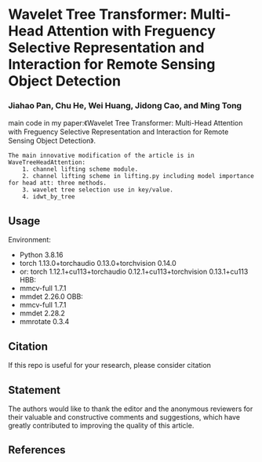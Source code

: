 # Wavelet Tree Transformer: Multi-Head Attention with Freguency Selective Representation and Interaction for Remote Sensing Object Detection 
### Jiahao Pan, Chu He, Wei Huang, Jidong Cao, and Ming Tong



main code in my paper:《Wavelet Tree Transformer: Multi-Head Attention with Freguency Selective Representation and Interaction for Remote Sensing Object Detection》.

    The main innovative modification of the article is in WaveTreeHeadAttention:
        1. channel lifting scheme module.
        2. channel lifting scheme in lifting.py including model importance for head att: three methods.
        3. wavelet tree selection use in key/value.
        4. idwt_by_tree



## Usage

Environment:

- Python 3.8.16
- torch 1.13.0+torchaudio 0.13.0+torchvision 0.14.0
- or: torch 1.12.1+cu113+torchaudio 0.12.1+cu113+torchvision 0.13.1+cu113
HBB:
- mmcv-full 1.7.1
- mmdet 2.26.0
OBB:
- mmcv-full                     1.7.1
- mmdet                         2.28.2
- mmrotate                      0.3.4   



## Citation

If this repo is useful for your research, please consider citation


## Statement
The authors would like to thank the editor and the anonymous reviewers for their valuable and constructive comments and suggestions, which have greatly contributed to improving the quality of this article.

## References






